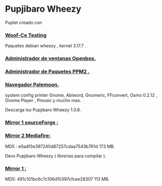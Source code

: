 Pupjibaro Wheezy
==================

Puplet creado con 
### [Woof-Ce Testing](https://github.com/puppylinux-woof-CE/woof-CE/tree/testing)
Paquetes debian wheezy , kernel 3.17.7 .

### [Administrador de ventanas Openbox.](http://openbox.org/wiki/Main_Page)
### [Administrador de Paquetes PPM2 .](http://www.murga-linux.com/puppy/viewtopic.php?t=97623)
### [Navegador Palemoon.](http://www.palemoon.org/)
system config printer Gnome, Abiword, Gnumeric, FFconvert, Osmo 0.2.12 , Gnome Player , Pmusic y mucho mas.


Descarga Iso Pupjibaro Wheezy 1.0.6.

### [Mirror 1 sourceForge :](http://sourceforge.net/projects/pupjibarowheezy/files/pupjibaro_wheezy_1.0.6_11032015.iso)
### [Mirror 2 Mediafire:](http://www.mediafire.com/download/9c9jhqoaxq1d8dy/pupjibaro_wheezy_1.0.6_11032015.iso)

MD5 : e0adf3e397240d87257cdaa7543b761d  173 MB.


Devx Pupjibaro Wheezy ( librerias para compilar ).

### [Mirror 1 :](https://mega.co.nz/#!Zt0TUBqQ!85S7Gy0qaNsDYvmT5lQxp_bCnTjEEJYOCzU1-4cCmuE)

MD5: 491c101bc6c7c106d10397cfcee28307  113 MB.